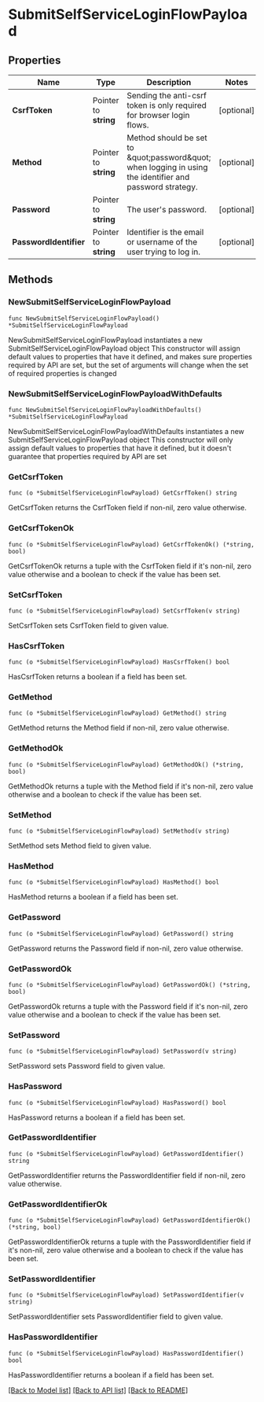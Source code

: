 # SubmitSelfServiceLoginFlowPayload

## Properties

Name | Type | Description | Notes
------------ | ------------- | ------------- | -------------
**CsrfToken** | Pointer to **string** | Sending the anti-csrf token is only required for browser login flows. | [optional] 
**Method** | Pointer to **string** | Method should be set to \&quot;password\&quot; when logging in using the identifier and password strategy. | [optional] 
**Password** | Pointer to **string** | The user&#39;s password. | [optional] 
**PasswordIdentifier** | Pointer to **string** | Identifier is the email or username of the user trying to log in. | [optional] 

## Methods

### NewSubmitSelfServiceLoginFlowPayload

`func NewSubmitSelfServiceLoginFlowPayload() *SubmitSelfServiceLoginFlowPayload`

NewSubmitSelfServiceLoginFlowPayload instantiates a new SubmitSelfServiceLoginFlowPayload object
This constructor will assign default values to properties that have it defined,
and makes sure properties required by API are set, but the set of arguments
will change when the set of required properties is changed

### NewSubmitSelfServiceLoginFlowPayloadWithDefaults

`func NewSubmitSelfServiceLoginFlowPayloadWithDefaults() *SubmitSelfServiceLoginFlowPayload`

NewSubmitSelfServiceLoginFlowPayloadWithDefaults instantiates a new SubmitSelfServiceLoginFlowPayload object
This constructor will only assign default values to properties that have it defined,
but it doesn't guarantee that properties required by API are set

### GetCsrfToken

`func (o *SubmitSelfServiceLoginFlowPayload) GetCsrfToken() string`

GetCsrfToken returns the CsrfToken field if non-nil, zero value otherwise.

### GetCsrfTokenOk

`func (o *SubmitSelfServiceLoginFlowPayload) GetCsrfTokenOk() (*string, bool)`

GetCsrfTokenOk returns a tuple with the CsrfToken field if it's non-nil, zero value otherwise
and a boolean to check if the value has been set.

### SetCsrfToken

`func (o *SubmitSelfServiceLoginFlowPayload) SetCsrfToken(v string)`

SetCsrfToken sets CsrfToken field to given value.

### HasCsrfToken

`func (o *SubmitSelfServiceLoginFlowPayload) HasCsrfToken() bool`

HasCsrfToken returns a boolean if a field has been set.

### GetMethod

`func (o *SubmitSelfServiceLoginFlowPayload) GetMethod() string`

GetMethod returns the Method field if non-nil, zero value otherwise.

### GetMethodOk

`func (o *SubmitSelfServiceLoginFlowPayload) GetMethodOk() (*string, bool)`

GetMethodOk returns a tuple with the Method field if it's non-nil, zero value otherwise
and a boolean to check if the value has been set.

### SetMethod

`func (o *SubmitSelfServiceLoginFlowPayload) SetMethod(v string)`

SetMethod sets Method field to given value.

### HasMethod

`func (o *SubmitSelfServiceLoginFlowPayload) HasMethod() bool`

HasMethod returns a boolean if a field has been set.

### GetPassword

`func (o *SubmitSelfServiceLoginFlowPayload) GetPassword() string`

GetPassword returns the Password field if non-nil, zero value otherwise.

### GetPasswordOk

`func (o *SubmitSelfServiceLoginFlowPayload) GetPasswordOk() (*string, bool)`

GetPasswordOk returns a tuple with the Password field if it's non-nil, zero value otherwise
and a boolean to check if the value has been set.

### SetPassword

`func (o *SubmitSelfServiceLoginFlowPayload) SetPassword(v string)`

SetPassword sets Password field to given value.

### HasPassword

`func (o *SubmitSelfServiceLoginFlowPayload) HasPassword() bool`

HasPassword returns a boolean if a field has been set.

### GetPasswordIdentifier

`func (o *SubmitSelfServiceLoginFlowPayload) GetPasswordIdentifier() string`

GetPasswordIdentifier returns the PasswordIdentifier field if non-nil, zero value otherwise.

### GetPasswordIdentifierOk

`func (o *SubmitSelfServiceLoginFlowPayload) GetPasswordIdentifierOk() (*string, bool)`

GetPasswordIdentifierOk returns a tuple with the PasswordIdentifier field if it's non-nil, zero value otherwise
and a boolean to check if the value has been set.

### SetPasswordIdentifier

`func (o *SubmitSelfServiceLoginFlowPayload) SetPasswordIdentifier(v string)`

SetPasswordIdentifier sets PasswordIdentifier field to given value.

### HasPasswordIdentifier

`func (o *SubmitSelfServiceLoginFlowPayload) HasPasswordIdentifier() bool`

HasPasswordIdentifier returns a boolean if a field has been set.


[[Back to Model list]](../README.md#documentation-for-models) [[Back to API list]](../README.md#documentation-for-api-endpoints) [[Back to README]](../README.md)


